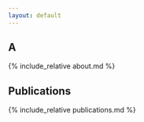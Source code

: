 ```yaml
---
layout: default
---
```


## A

{% include_relative about.md %}

## Publications

{% include_relative publications.md %}
